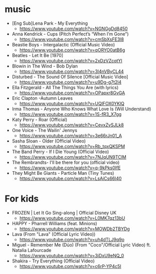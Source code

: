 # music
* [Eng Sub]Lena Park - My Everything
  * https://www.youtube.com/watch?v=NGNGgDd8450
* Anna Kendrick - Cups (Pitch Perfect’s “When I’m Gone”)
  * https://www.youtube.com/watch?v=cmSbXsFE3l8
* Beastie Boys - Intergalactic (Official Music Video)
  * https://www.youtube.com/watch?v=qORYO0atB6g
* Beatles - Let It Be [1970]
  * https://www.youtube.com/watch?v=2xDzVZcqtYI
* Blowin in The Wind - Bob Dylan
  * https://www.youtube.com/watch?v=3l4nVByCL44
* Disturbed - The Sound Of Silence [Official Music Video]
  * https://www.youtube.com/watch?v=u9Dg-g7t2l4
* Ella Fitzgerald - All The Things You Are (with lyrics)
  * https://www.youtube.com/watch?v=OPapxr8GvGA
* Eric Clapton -Autumn Leaves
  * https://www.youtube.com/watch?v=UQlFOX0YKlQ
* Irma Thomas - Anyone Who Knows What Love Is (Will Understand)
  * https://www.youtube.com/watch?v=1S-fR3_X7gg
* Katy Perry - Roar (Official)
  * https://www.youtube.com/watch?v=CevxZvSJLk8
* One Voice - The Wailin' Jennys
  * https://www.youtube.com/watch?v=3e66rJn01_A
* Sasha Sloan - Older (Official Video)
  * https://www.youtube.com/watch?v=Rb_tqxQKSPM
* The Band Perry - If I Die Young (Official Video)
  * https://www.youtube.com/watch?v=7NJqUN9TClM
* The Rembrandts- I'll be there for you (official video)
  * https://www.youtube.com/watch?v=q-9kPks0IfE
* They Might Be Giants - Particle Man (Tiny Tunes)
  * https://www.youtube.com/watch?v=LsAiCs66l40

# For kids
* FROZEN | Let It Go Sing-along | Official Disney UK
  * https://www.youtube.com/watch?v=L0MK7qz13bU
* HAPPY - Pharrell Williams (feat. Minions)
  * https://www.youtube.com/watch?v=MOWDb2TBYDg
* Lava (From "Lava" (Official Lyric Video))
  * https://www.youtube.com/watch?v=uh4dTLJ9q9o
* Miguel - Remember Me (Dúo) (From "Coco"/Official Lyric Video) ft. Natalia Lafourcade
  * https://www.youtube.com/watch?v=3iDxU9eNQ_0
* Shakira - Try Everything (Official Video)
  * https://www.youtube.com/watch?v=c6rP-YP4c5I
